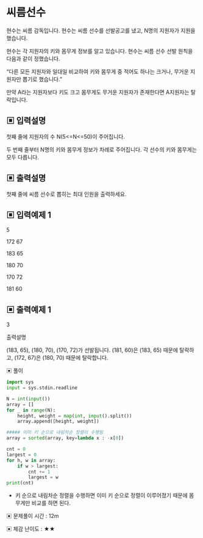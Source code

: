 # 씨름선수

현수는 씨름 감독입니다. 현수는 씨름 선수를 선발공고를 냈고, N명의 지원자가 지원을 했습니다. 

현수는 각 지원자의 키와 몸무게 정보를 알고 있습니다. 현수는 씨름 선수 선발 원칙을 다음과 같이 정했습니다.

“다른 모든 지원자와 일대일 비교하여 키와 몸무게 중 적어도 하나는 크거나, 무거운 지원자만 뽑기로 했습니다.”

만약 A라는 지원자보다 키도 크고 몸무게도 무거운 지원자가 존재한다면 A지원자는 탈락입니다.

## ▣ 입력설명

첫째 줄에 지원자의 수 N(5<=N<=50)이 주어집니다.

두 번째 줄부터 N명의 키와 몸무게 정보가 차례로 주어집니다. 각 선수의 키와 몸무게는 모두 다릅니다.

## ▣ 출력설명

첫째 줄에 씨름 선수로 뽑히는 최대 인원을 출력하세요.

## ▣ 입력예제 1

5

172 67

183 65

180 70

170 72

181 60

## ▣ 출력예제 1

3

출력설명

(183, 65), (180, 70), (170, 72)가 선발됩니다. (181, 60)은 (183, 65) 때문에 탈락하고, (172, 67)은 (180, 70) 때문에 탈락합니다.

▣ 풀이

```python
import sys
input = sys.stdin.readline

N = int(input())
array = []
for _ in range(N):
    height, weight = map(int, input().split())
    array.append([height, weight])

##### 이미 키 순으로 내림차순 정렬이 수행됨
array = sorted(array, key=lambda x : -x[0])

cnt = 0
largest = 0
for h, w in array:
    if w > largest:
        cnt += 1
        largest = w
print(cnt)
```

- 키 순으로 내림차순 정렬을 수행하면 이미 키 순으로 정렬이 이루어졌기 때문에 몸무게만 비교를 하면 된다.

▣ 문제풀이 시간 : 12m

▣ 체감 난이도 : ★★
